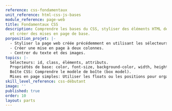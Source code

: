 ```yaml
---
reference: css-fondamentaux
unit_reference: html-css-js-bases
module_reference: page-web
title: Fondamentaux CSS
description: Comprendre les bases du CSS, styliser des éléments HTML de manière simple
  et créer des mises en page de base.
porposition_projet: |-
  - Styliser la page web créée précédemment en utilisant les sélecteurs et les propriétés de base du CSS
  - Créer une mise en page à deux colonnes.
  - Centrer du texte et des images.
topics: |-
  Sélecteurs: id, class, éléments, attributs.
  Propriétés de base: color, font-size, background-color, width, height, margin, padding.
  Boîte CSS: Comprendre le modèle de boîte (box model).
  Mises en page simples: Utiliser les floats ou les positions pour organiser les éléments.
skill_level_reference: css-débutant
image: ''
published: true
order: 10
layout: parts
---
```

